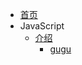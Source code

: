 * [首页](zh-cn/123)  
* JavaScript
	* [介绍](/docs/JavaScript/base.md)
        * [gugu](/docs/JavaScript/js.md)
